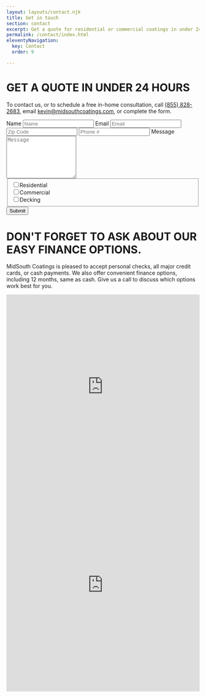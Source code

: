 ```yaml
---
layout: layouts/contact.njk
title: Get in touch
section: contact
excerpt: Get a quote for residential or commercial coatings in under 24 hours. To contact us, or to schedule a free in-home consultation, call (855) 828-2683, email kevin@midsouthcoatings.com, or complete the form.
permalink: /contact/index.html
eleventyNavigation:
  key: Contact
  order: 9

---
```


# GET A QUOTE IN UNDER 24 HOURS 

<p class="contact-adjust">
To contact us, or to schedule a free in-home consultation, call <a href="tel:8558282683">(855) 828-2683</a>, email <a href="mailto:kevin@midsouthcoatings.com?subject=Inquiry from https://midsouthcoatings.com">kevin@midsouthcoatings.com</a>, or complete the form.
</p>


<div class="grid-container contact">
<div class="left">
<!-- <form name="contact" method="POST" netlify> -->
  <form name="contact" method="POST" action="/thank-you/" netlify>
  <label for="name">Name</label>
  <input type="text" name="name" id="name" autocomplete="name" placeholder="Name" title="Please enter your name" required>
  <label for="email">Email</label>
  <input type="email" name="email" id="email" autocomplete="email" placeholder="Email" title="The domain portion of the email address is invalid (the portion after the @)." pattern="^([^\x00-\x20\x22\x28\x29\x2c\x2e\x3a-\x3c\x3e\x40\x5b-\x5d\x7f-\xff]+|\x22([^\x0d\x22\x5c\x80-\xff]|\x5c[\x00-\x7f])*\x22)(\x2e([^\x00-\x20\x22\x28\x29\x2c\x2e\x3a-\x3c\x3e\x40\x5b-\x5d\x7f-\xff]+|\x22([^\x0d\x22\x5c\x80-\xff]|\x5c[\x00-\x7f])*\x22))*\x40([^\x00-\x20\x22\x28\x29\x2c\x2e\x3a-\x3c\x3e\x40\x5b-\x5d\x7f-\xff]+|\x5b([^\x0d\x5b-\x5d\x80-\xff]|\x5c[\x00-\x7f])*\x5d)(\x2e([^\x00-\x20\x22\x28\x29\x2c\x2e\x3a-\x3c\x3e\x40\x5b-\x5d\x7f-\xff]+|\x5b([^\x0d\x5b-\x5d\x80-\xff]|\x5c[\x00-\x7f])*\x5d))*(\.\w{2,})+$" required>
  <input type="text" name="zipcode" id="zipcode" autocomplete="zipcode" placeholder="Zip Code" title="Zip Code" required>
  <input type="tel" name="phone" id="phone" autocomplete="phone" placeholder="Phone #" title="Phone #" required>
  <label for="message">Message</label>
  <textarea name="message" id="message" placeholder="Message" rows="7" required></textarea>
  <fieldset id="application">
    <div class="flex">
      <div class="residential flex flex-mobile align-items-center">
        <input type="checkbox" name="residential" value="residential" id="residential" ><label for="residential">Residential</label>
      </div>
      <div class="commercial flex flex-mobile align-items-center">
        <input type="checkbox" name="commercial" value="commercial" id="commercial"><label for="commercial">Commercial</label>
      </div>
      <div class="floor-and-deck flex flex-mobile align-items-center">
        <input type="checkbox" name="decking" value="decking" id="decking"><label for="decking">Decking</label>
      </div>
    </div>
  </fieldset>
  <!-- <input type="hidden" name="subject" value="Form submission from midsouthcoatings.com contact form: {{name}} {{email}}"> -->
  <button type="submit" name="submit">Submit</button>
</form>


# DON'T FORGET TO ASK ABOUT OUR EASY FINANCE OPTIONS.

<p class="contact-adjust">
MidSouth Coatings is pleased to accept personal checks, all major credit cards, or cash payments. We also offer convenient finance options, including 12 months, same as cash. Give us a call to discuss which options work best for you.
</p>

<script async src='https://tag.simpli.fi/sifitag/79cb3630-a292-0138-301c-06abc14c0bc6'></script>

</div>
<div class="right">
<iframe class="mobile" src="https://www.google.com/maps/embed?pb=!1m18!1m12!1m3!1d3455.2218015623844!2d-90.18875038488588!3d30.00178698189777!2m3!1f0!2f0!3f0!3m2!1i1024!2i768!4f13.1!3m3!1m2!1s0x8620b05f5b97cd3d%3A0x23364c4e2435db46!2s4636%20Sanford%20St%2C%20Metairie%2C%20LA%2070006!5e0!3m2!1sen!2sus!4v1587922959260!5m2!1sen!2sus" width="100%" height="480" frameborder="0" style="border:0;" allowfullscreen="" aria-hidden="false" tabindex="0"></iframe>
<iframe class="desktop" src="https://www.google.com/maps/embed?pb=!1m18!1m12!1m3!1d3455.2218015623844!2d-90.18875038488588!3d30.00178698189777!2m3!1f0!2f0!3f0!3m2!1i1024!2i768!4f13.1!3m3!1m2!1s0x8620b05f5b97cd3d%3A0x23364c4e2435db46!2s4636%20Sanford%20St%2C%20Metairie%2C%20LA%2070006!5e0!3m2!1sen!2sus!4v1587922959260!5m2!1sen!2sus" width="100%" height="556" frameborder="0" style="border:0;" allowfullscreen="" aria-hidden="false" tabindex="0"></iframe>
</div>
</div>
